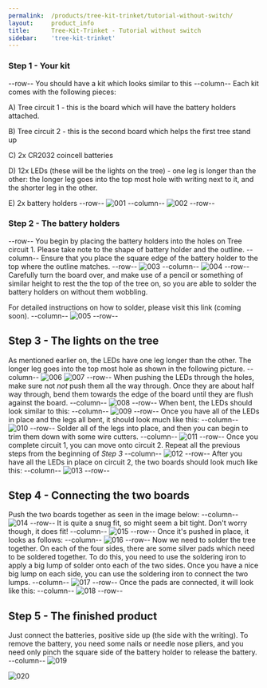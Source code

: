 ```yaml
---
permalink:	/products/tree-kit-trinket/tutorial-without-switch/
layout:		product_info
title:		Tree-Kit-Trinket - Tutorial without switch
sidebar:    'tree-kit-trinket'
---
```

### Step 1 - Your kit

--row--
You should have a kit which looks similar to this
--column--
Each kit comes with the following pieces:

A) Tree circuit 1 - this is the board which will have the battery holders attached.

B) Tree circuit 2 - this is the second board which helps the first tree stand up

C) 2x CR2032 coincell batteries

D) 12x LEDs (these will be the lights on the tree) - one leg is longer than the other: the longer leg goes into the top most hole with writing next to it, and the shorter leg in the other.

E) 2x battery holders
--row--
![001]
--column--
![002]
--row--
### Step 2 - The battery holders
--row--
You begin by placing the battery holders into the holes on Tree circuit 1. Please take note to the shape of battery holder and the outline.
--column--
Ensure that you place the square edge of the battery holder to the top where the outline matches.
--row--
![003]
--column--
![004]
--row--
Carefully turn the board over, and make use of a pencil or something of similar height to rest the the top of the tree on, so you are able to solder the battery holders on without them wobbling.

For detailed instructions on how to solder, please visit this link (coming soon).
--column--
![005]
--row--
## Step 3 - The lights on the tree

As mentioned earlier on, the LEDs have one leg longer than the other. The longer leg goes into the top most hole  as shown in the following picture.
--column--
![006]
![007]
--row--
When pushing the LEDs through the holes, make sure not *not* push them all the way through. Once they are about half way through, bend them towards the edge of the board until they are flush against the board.
--column--
![008]
--row--
When bent, the LEDs should look similar to this:
--column--
![009]
--row--
Once you have all of the LEDs in place and the legs all bent, it should look much like this:
--column--
![010]
--row--
Solder all of the legs into place, and then you can begin to trim them down with some wire cutters.
--column--
![011]
--row--
Once you complete circuit 1, you can move onto circuit 2. Repeat all the previous steps from the beginning of _Step 3_
--column--
![012]
--row--
After you have all the LEDs in place on circuit 2, the two boards should look much like this:
--column--
![013]
--row--
## Step 4 - Connecting the two boards

Push the two boards together as seen in the image below:
--column--
![014]
--row--
It is quite a snug fit, so might seem a bit tight. Don't worry though, it does fit!
--column--
![015]
--row--
Once it's pushed in place, it looks as follows:
--column--
![016]
--row--
Now we need to solder the tree together. On each of the four sides, there are some silver pads which need to be soldered together. To do this, you need to use the soldering iron to apply a big lump of solder onto each of the two sides. Once you have a nice big lump on each side, you can use the soldering iron to connect the two lumps.
--column--
![017]
--row--
Once the pads are connected, it will look like this:
--column--
![018]
--row--
## Step 5 - The finished product

Just connect the batteries, positive side up (the side with the writing). To remove the battery, you need some nails or needle nose pliers, and you need only pinch the square side of the battery holder to release the battery.
--column--
![019]

![020]



[001]: /Content/products/tree-kit-trinket/001.jpg
[002]: /Content/products/tree-kit-trinket/002.jpg
[003]: /Content/products/tree-kit-trinket/003.jpg
[004]: /Content/products/tree-kit-trinket/004.jpg
[005]: /Content/products/tree-kit-trinket/005.jpg
[006]: /Content/products/tree-kit-trinket/006.jpg
[007]: /Content/products/tree-kit-trinket/007.jpg
[008]: /Content/products/tree-kit-trinket/008.jpg
[009]: /Content/products/tree-kit-trinket/009.jpg
[010]: /Content/products/tree-kit-trinket/010.jpg
[011]: /Content/products/tree-kit-trinket/011.jpg
[012]: /Content/products/tree-kit-trinket/012.jpg
[013]: /Content/products/tree-kit-trinket/013.jpg
[014]: /Content/products/tree-kit-trinket/014.jpg
[015]: /Content/products/tree-kit-trinket/015.jpg
[016]: /Content/products/tree-kit-trinket/016.jpg
[017]: /Content/products/tree-kit-trinket/017.jpg
[018]: /Content/products/tree-kit-trinket/018.jpg
[019]: /Content/products/tree-kit-trinket/019.jpg
[020]: /Content/products/tree-kit-trinket/020.jpg